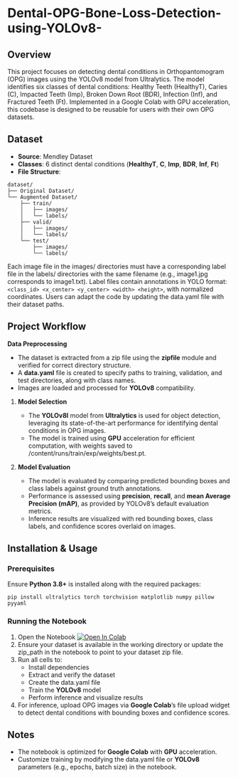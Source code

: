 # Dental-OPG-Bone-Loss-Detection-using-YOLOv8-

## **Overview**

This project focuses on detecting dental conditions in Orthopantomogram (OPG) images using the YOLOv8 model from Ultralytics. The model identifies six classes of dental conditions: Healthy Teeth (HealthyT), Caries (C), Impacted Teeth (Imp), Broken Down Root (BDR), Infection (Inf), and Fractured Teeth (Ft). Implemented in a Google Colab with GPU acceleration, this codebase is designed to be reusable for users with their own OPG datasets.

## **Dataset**

- **Source**: Mendley Dataset
- **Classes**: 6 distinct dental conditions (**HealthyT**, **C**, **Imp**, **BDR**, **Inf**, **Ft**)
- **File Structure**:

```
dataset/
├── Original Dataset/
└── Augmented Dataset/
    ├── train/
    │   ├── images/      
    │   └── labels/    
    ├── valid/
    │   ├── images/       
    │   └── labels/
    └── test/
        ├── images/   
        └── labels/
```

Each image file in the images/ directories must have a corresponding label file in the labels/ directories with the same filename (e.g., image1.jpg corresponds to image1.txt). Label files contain annotations in YOLO format: `<class_id> <x_center> <y_center> <width> <height>`, with normalized coordinates. Users can adapt the code by updating the data.yaml file with their dataset paths.

## **Project Workflow**

**Data Preprocessing**

- The dataset is extracted from a zip file using the **zipfile** module and verified for correct directory structure.
- A **data.yaml** file is created to specify paths to training, validation, and test directories, along with class names.
- Images are loaded and processed for **YOLOv8** compatibility.

1. **Model Selection**

   - The **YOLOv8l** model from **Ultralytics** is used for object detection, leveraging its state-of-the-art performance for identifying dental conditions in OPG images.
   - The model is trained using **GPU** acceleration for efficient computation, with weights saved to /content/runs/train/exp/weights/best.pt.

2. **Model Evaluation**

   - The model is evaluated by comparing predicted bounding boxes and class labels against ground truth annotations.
   - Performance is assessed using **precision**, **recall**, and **mean Average Precision (mAP)**, as provided by YOLOv8’s default evaluation metrics.
   - Inference results are visualized with red bounding boxes, class labels, and confidence scores overlaid on images.

## **Installation & Usage**

### **Prerequisites**

Ensure **Python 3.8+** is installed along with the required packages:

```
pip install ultralytics torch torchvision matplotlib numpy pillow pyyaml
```

### **Running the Notebook**

1. Open the Notebook [![Open In Colab](https://colab.research.google.com/assets/colab-badge.svg)](https://colab.research.google.com/drive/14wyuCyCwAWvGYmDFW9ip0K6rlFZlTmnD)
2. Ensure your dataset is available in the working directory or update the zip_path in the notebook to point to your dataset zip file.
3. Run all cells to:
   - Install dependencies
   - Extract and verify the dataset
   - Create the data.yaml file
   - Train the **YOLOv8** model
   - Perform inference and visualize results
4. For inference, upload OPG images via **Google Colab**’s file upload widget to detect dental conditions with bounding boxes and confidence scores.

## **Notes**

- The notebook is optimized for **Google Colab** with **GPU** acceleration.
- Customize training by modifying the data.yaml file or **YOLOv8** parameters (e.g., epochs, batch size) in the notebook.
